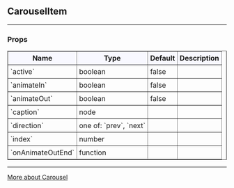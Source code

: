 ## CarouselItem


---

### Props

<table border = "1" style="width: 100%"}>
 <thead style = "background-color: GhostWhite">
 <tr>
  <th style="padding:5px">Name</th>
  <th style="padding:5px">Type</th>
  <th style="padding:5px">Default</th>
  <th style="padding:5px">Description</th>
 </tr>
 </thead>
 <tbody>
  <tr>
   <td style="padding:5px"><span>`active`</span><span> </span></td>
   <td style="padding:5px"><div>boolean</div></td>
   <td style="padding:5px"><div>false</div></td>
   <td style="padding:5px"><div></div></td>
  </tr>
  <tr>
   <td style="padding:5px"><span>`animateIn`</span><span> </span></td>
   <td style="padding:5px"><div>boolean</div></td>
   <td style="padding:5px"><div>false</div></td>
   <td style="padding:5px"><div></div></td>
  </tr>
  <tr>
   <td style="padding:5px"><span>`animateOut`</span><span> </span></td>
   <td style="padding:5px"><div>boolean</div></td>
   <td style="padding:5px"><div>false</div></td>
   <td style="padding:5px"><div></div></td>
  </tr>
  <tr>
   <td style="padding:5px"><span>`caption`</span><span> </span></td>
   <td style="padding:5px"><div>node</div></td>
   <td style="padding:5px"><div></div></td>
   <td style="padding:5px"><div></div></td>
  </tr>
  
  <tr>
   <td style="padding:5px"><span>`direction`</span><span> </span></td>
   <td style="padding:5px"><div>one of: `prev`, `next`</div></td>
   <td style="padding:5px"><div></div></td>
   <td style="padding:5px"><div></div></td>
  </tr>
  
  <tr>
   <td style="padding:5px"><span>`index`</span><span> </span></td>
   <td style="padding:5px"><div>number</div></td>
   <td style="padding:5px"><div></div></td>
   <td style="padding:5px"><div></div></td>
  </tr>
  <tr>
   <td style="padding:5px"><span>`onAnimateOutEnd`</span><span> </span></td>
   <td style="padding:5px"><div>function</div></td>
   <td style="padding:5px"><div></div></td>
   <td style="padding:5px"><div></div></td>
  </tr>
  
 </tbody>
</table>

---

<a href="http://react-bootstrap.github.io/components.html#carousels" target="_blank">More about Carousel</a>